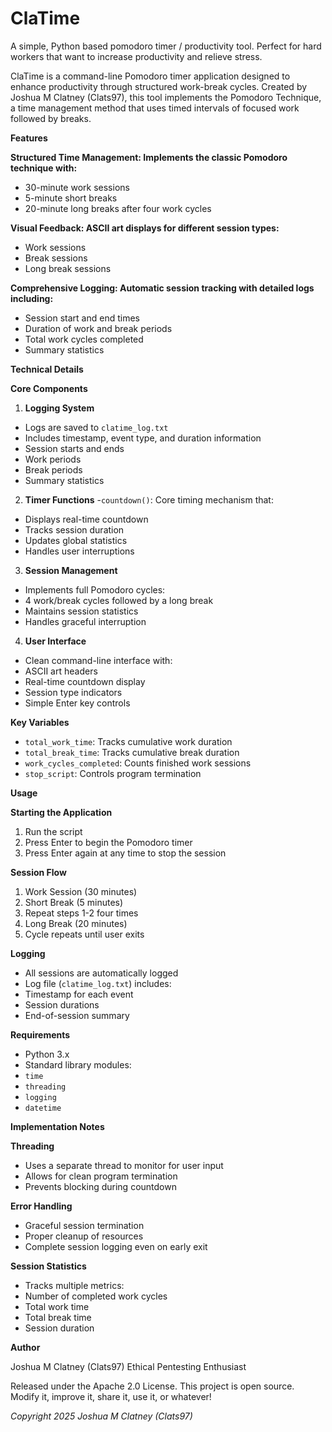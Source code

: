 # ClaTime
A simple, Python based pomodoro timer / productivity tool. Perfect for hard workers that want to increase productivity and relieve stress.

ClaTime is a command-line Pomodoro timer application designed to enhance productivity through structured work-break cycles. Created by Joshua M Clatney (Clats97), this tool implements the Pomodoro Technique, a time management method that uses timed intervals of focused work followed by breaks.

**Features**

**Structured Time Management: Implements the classic Pomodoro technique with:**

- 30-minute work sessions
- 5-minute short breaks
- 20-minute long breaks after four work cycles

**Visual Feedback: ASCII art displays for different session types:**

- Work sessions
- Break sessions
- Long break sessions

**Comprehensive Logging: Automatic session tracking with detailed logs including:**

- Session start and end times
- Duration of work and break periods
- Total work cycles completed
- Summary statistics

**Technical Details**

**Core Components**

1. **Logging System**
- Logs are saved to `clatime_log.txt`
- Includes timestamp, event type, and duration information
- Session starts and ends
- Work periods
- Break periods
- Summary statistics

2. **Timer Functions**
-`countdown()`: Core timing mechanism that:
- Displays real-time countdown
- Tracks session duration
- Updates global statistics
- Handles user interruptions


 3. **Session Management**
- Implements full Pomodoro cycles:
- 4 work/break cycles followed by a long break
- Maintains session statistics
- Handles graceful interruption

4. **User Interface**
- Clean command-line interface with:
- ASCII art headers
- Real-time countdown display
- Session type indicators
- Simple Enter key controls

**Key Variables**
- `total_work_time`: Tracks cumulative work duration
- `total_break_time`: Tracks cumulative break duration
- `work_cycles_completed`: Counts finished work sessions
- `stop_script`: Controls program termination

**Usage**

**Starting the Application**

1. Run the script
2. Press Enter to begin the Pomodoro timer
3. Press Enter again at any time to stop the session

**Session Flow**

1. Work Session (30 minutes)
2. Short Break (5 minutes)
3. Repeat steps 1-2 four times
4. Long Break (20 minutes)
5. Cycle repeats until user exits

**Logging**

- All sessions are automatically logged
- Log file (`clatime_log.txt`) includes:
- Timestamp for each event
- Session durations
- End-of-session summary

**Requirements**

- Python 3.x
- Standard library modules:
- `time`
- `threading`
- `logging`
- `datetime`

**Implementation Notes**

**Threading**

- Uses a separate thread to monitor for user input
- Allows for clean program termination
- Prevents blocking during countdown

**Error Handling**

- Graceful session termination
- Proper cleanup of resources
- Complete session logging even on early exit

**Session Statistics**

- Tracks multiple metrics:
- Number of completed work cycles
- Total work time
- Total break time
- Session duration

**Author**

Joshua M Clatney (Clats97)
Ethical Pentesting Enthusiast

Released under the Apache 2.0 License. This project is open source. Modify it, improve it, share it, use it, or whatever!

*Copyright 2025 Joshua M Clatney (Clats97)*

